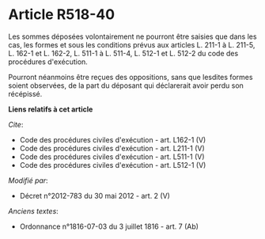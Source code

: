 # Article R518-40

Les sommes déposées volontairement ne pourront être saisies que dans les cas, les formes et sous les conditions prévus aux
articles L. 211-1 à L. 211-5, L. 162-1 et L. 162-2, L. 511-1 à L. 511-4, L. 512-1 et L. 512-2 du code des procédures
d'exécution. 

Pourront néanmoins être reçues des oppositions, sans que lesdites formes soient observées, de la part du déposant qui
déclarerait avoir perdu son récépissé.

**Liens relatifs à cet article**

_Cite_:

  - Code des procédures civiles d'exécution - art. L162-1 (V)
  - Code des procédures civiles d'exécution - art. L211-1 (V)
  - Code des procédures civiles d'exécution - art. L511-1 (V)
  - Code des procédures civiles d'exécution - art. L512-1 (V)

_Modifié par_:

  - Décret n°2012-783 du 30 mai 2012 - art. 2 (V)

_Anciens textes_:

  - Ordonnance n°1816-07-03 du 3 juillet 1816 - art. 7 (Ab)
